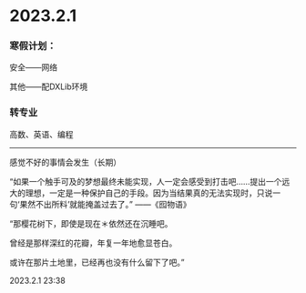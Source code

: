 # 2023.2.1

### 寒假计划：

安全——网络

其他——配DXLib环境

### 转专业

高数、英语、编程

------

感觉不好的事情会发生（长期）

“如果一个触手可及的梦想最终未能实现，人一定会感受到打击吧……提出一个远大的理想，一定是一种保护自己的手段。因为当结果真的无法实现时，只说一句‘果然不出所料’就能掩盖过去了。” ——《囮物语》

“那樱花树下，即使是现在＊依然还在沉睡吧。

曾经是那样深红的花瓣，年复一年地愈显苍白。

或许在那片土地里，已经再也没有什么留下了吧。”

2023.2.1 23:38

